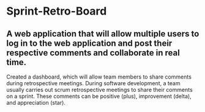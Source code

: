 # Sprint-Retro-Board
## A web application that will allow multiple users to log in to the web application and post their respective comments and collaborate in real time.

Created a dashboard, which will allow team members to share comments during retrospective meetings. 
During software development, a team usually carries out scrum retrospective meetings to share their comments on a sprint. 
These comments can be positive (plus), improvement (delta), and appreciation (star).
